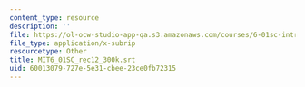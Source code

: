 ```yaml
---
content_type: resource
description: ''
file: https://ol-ocw-studio-app-qa.s3.amazonaws.com/courses/6-01sc-introduction-to-electrical-engineering-and-computer-science-i-spring-2011/60013079727e5e31cbee23ce0fb72315_MIT6_01SC_rec12_300k.srt
file_type: application/x-subrip
resourcetype: Other
title: MIT6_01SC_rec12_300k.srt
uid: 60013079-727e-5e31-cbee-23ce0fb72315
---
```

